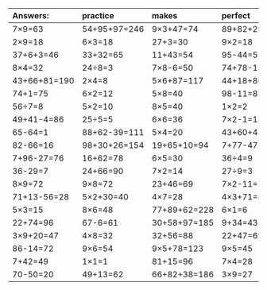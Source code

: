 | Answers: | practice | makes | perfect | ! |
| :--- | :--- | :--- | :--- | :--- |
| 7×9=63 | 54+95+97=246 | 9×3+47=74 | 89+82+29=200 | 49-23=26 | 
| 2×9=18 | 6×3=18 | 27+3=30 | 9×2=18 | 99-51=48 | 
| 37+6+3=46 | 33+32=65 | 11+43=54 | 95-44=51 | 3×2=6 | 
| 8×4=32 | 24÷8=3 | 7×8-6=50 | 74+78-13=139 | 69-39=30 | 
| 43+66+81=190 | 2×4=8 | 5×6+87=117 | 44+18+86=148 | 37+50=87 | 
| 74+1=75 | 6×2=12 | 5×8=40 | 98-11=87 | 75+23=98 | 
| 56÷7=8 | 5×2=10 | 8×5=40 | 1×2=2 | 64÷8=8 | 
| 49+41-4=86 | 25÷5=5 | 6×6=36 | 7×2-1=13 | 5×4-18=2 | 
| 65-64=1 | 88+62-39=111 | 5×4=20 | 43+60+41=144 | 9×3=27 | 
| 82-66=16 | 98+30+26=154 | 19+65+10=94 | 7+77-47=37 | 73-65=8 | 
| 7+96-27=76 | 16+62=78 | 6×5=30 | 36÷4=9 | 4×3-1=11 | 
| 36-29=7 | 24+66=90 | 7×2=14 | 27÷9=3 | 28+23=51 | 
| 8×9=72 | 9×8=72 | 23+46=69 | 7×2-11=3 | 5÷5=1 | 
| 71+13-56=28 | 5×2+30=40 | 4×7=28 | 4×3+71=83 | 8×7=56 | 
| 5×3=15 | 8×6=48 | 77+89+62=228 | 6×1=6 | 63+44+24=131 | 
| 22+74=96 | 67-6=61 | 30+58+97=185 | 9+34=43 | 54÷6=9 | 
| 3×9+20=47 | 4×8=32 | 32+56=88 | 22+47=69 | 7×5=35 | 
| 86-14=72 | 9×6=54 | 9×5+78=123 | 9×5=45 | 2×7-10=4 | 
| 7+42=49 | 1×1=1 | 81+15=96 | 7×4=28 | 5×9=45 | 
| 70-50=20 | 49+13=62 | 66+82+38=186 | 3×9=27 | 44+49=93 | 
